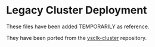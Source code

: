 # Legacy Cluster Deployment

These files have been added TEMPORARILY as reference.

They have been ported from the [vsclk-cluster](https://dev.azure.com/devdiv/OnlineServices/_git/vsclk-cluster) repository.
